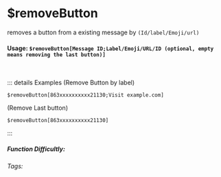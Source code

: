 # $removeButton
removes a button from a existing message by `(Id/label/Emoji/url)`

#### Usage: `$removeButton[Message ID;Label/Emoji/URL/ID (optional, empty means removing the last button)]`
<br/>

::: details Examples
(Remove Button by label)
```
$removeButton[863xxxxxxxxxx21130;Visit example.com]
```

(Remove Last button)
```
$removeButton[863xxxxxxxxxx21130]
```
:::

##### Function Difficultly: <Badge type="tip" text="Easy" vertical="middle" /> 
###### Tags: <Badge type="tip" text="remove" vertical="middle" /> <Badge type="tip" text="button" vertical="middle" /> <Badge type="tip" text="interaction" vertical="middle" /> <Badge type="tip" text="delete" vertical="middle" />
